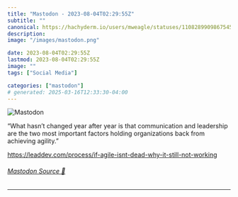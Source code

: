 ```yaml
---
title: "Mastodon - 2023-08-04T02:29:55Z"
subtitle: ""
canonical: https://hachyderm.io/users/mweagle/statuses/110828990986754559
description:
image: "/images/mastodon.png"

date: 2023-08-04T02:29:55Z
lastmod: 2023-08-04T02:29:55Z
image: ""
tags: ["Social Media"]

categories: ["mastodon"]
# generated: 2025-03-16T12:33:30-04:00
---
```

![Mastodon](/images/mastodon.png)

<p>“What hasn’t changed year after year is that communication and leadership are the two most important factors holding organizations back from achieving agility.”</p><p><a href="https://leaddev.com/process/if-agile-isnt-dead-why-it-still-not-working" target="_blank" rel="nofollow noopener noreferrer" translate="no"><span class="invisible">https://</span><span class="ellipsis">leaddev.com/process/if-agile-i</span><span class="invisible">snt-dead-why-it-still-not-working</span></a></p>


###### [Mastodon Source 🐘](https://hachyderm.io/@mweagle/110828990986754559)

___
